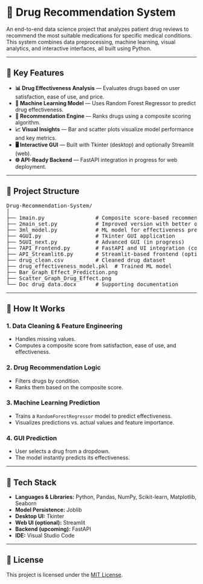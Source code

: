 # 💊 Drug Recommendation System

An end-to-end data science project that analyzes patient drug reviews to recommend the most suitable medications for specific medical conditions. This system combines data preprocessing, machine learning, visual analytics, and interactive interfaces, all built using Python.

---

## 🚀 Key Features

- **📊 Drug Effectiveness Analysis** — Evaluates drugs based on user satisfaction, ease of use, and price.
- **🧠 Machine Learning Model** — Uses Random Forest Regressor to predict drug effectiveness.
- **🧮 Recommendation Engine** — Ranks drugs using a composite scoring algorithm.
- **📈 Visual Insights** — Bar and scatter plots visualize model performance and key metrics.
- **🖥️ Interactive GUI** — Built with Tkinter (desktop) and optionally Streamlit (web).
- **🌐 API-Ready Backend** — FastAPI integration in progress for web deployment.

---

## 📁 Project Structure

<pre>Drug-Recommendation-System/
│
├── 1main.py                # Composite score-based recommender
├── 2main_set.py            # Improved version with better output
├── 3ml_model.py            # ML model for effectiveness prediction
├── 4GUI.py                 # Tkinter GUI application
├── 5GUI_next.py            # Advanced GUI (in progress)
├── 7API_Frontend.py        # FastAPI and UI integration (coming soon)
├── API_Streamlit6.py       # Streamlit-based frontend (optional)
├── drug_clean.csv          # Cleaned drug dataset
├── drug_effectiveness_model.pkl  # Trained ML model
├── Bar_Graph_Effect_Prediction.png
├── Scatter_Graph_Drug_Effect.png
└── Doc_drug_data.docx      # Supporting documentation</pre>


---

## 🧠 How It Works

### 1. Data Cleaning & Feature Engineering
- Handles missing values.
- Computes a composite score from satisfaction, ease of use, and effectiveness.

### 2. Drug Recommendation Logic
- Filters drugs by condition.
- Ranks them based on the composite score.

### 3. Machine Learning Prediction
- Trains a `RandomForestRegressor` model to predict effectiveness.
- Visualizes predictions vs. actual values and feature importance.

### 4. GUI Prediction
- User selects a drug from a dropdown.
- The model instantly predicts its effectiveness.

---

## 🔧 Tech Stack

- **Languages & Libraries:** Python, Pandas, NumPy, Scikit-learn, Matplotlib, Seaborn
- **Model Persistence:** Joblib
- **Desktop UI:** Tkinter
- **Web UI (optional):** Streamlit
- **Backend (upcoming):** FastAPI
- **IDE:** Visual Studio Code

---

## 📄 License

This project is licensed under the [MIT License](https://opensource.org/licenses/MIT).
